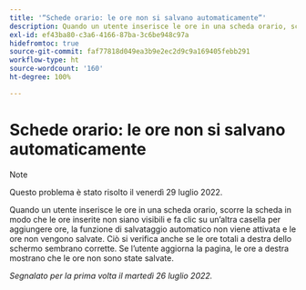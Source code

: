 ```yaml
---
title: '“Schede orario: le ore non si salvano automaticamente”'
description: Quando un utente inserisce le ore in una scheda orario, scorre la scheda in modo che le ore inserite non siano visibili e fa clic su un’altra casella per aggiungere ore, la funzione di salvataggio automatico non viene attivata e le ore non vengono salvate. Ciò si verifica anche se le ore totali a destra dello schermo sembrano corrette. Se l’utente aggiorna la pagina, le ore a destra mostrano che le ore non sono state salvate.
exl-id: ef43ba80-c3a6-4166-87ba-3c6be948c97a
hidefromtoc: true
source-git-commit: faf77818d049ea3b9e2ec2d9c9a169405febb291
workflow-type: ht
source-wordcount: '160'
ht-degree: 100%

---
```


# Schede orario: le ore non si salvano automaticamente

>[!NOTE]
>
>Questo problema è stato risolto il venerdì 29 luglio 2022.

Quando un utente inserisce le ore in una scheda orario, scorre la scheda in modo che le ore inserite non siano visibili e fa clic su un’altra casella per aggiungere ore, la funzione di salvataggio automatico non viene attivata e le ore non vengono salvate. Ciò si verifica anche se le ore totali a destra dello schermo sembrano corrette. Se l’utente aggiorna la pagina, le ore a destra mostrano che le ore non sono state salvate.

_Segnalato per la prima volta il martedì 26 luglio 2022._
